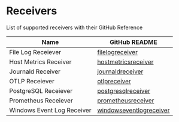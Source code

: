 # Receivers

List of supported receivers with their GitHub Reference


| Name                                    | GitHub README                                                                                                                                                      |
| --------------------------------------- | ------------------------------------------------------------------------------------------------------------------------------------------------------------------ |
| File Log Receiever                      | [filelogreceiver](https://github.com/open-telemetry/opentelemetry-collector-contrib/blob/v0.128.0/receiver/filelogreceiver/README.md)                              |
| Host Metrics Receiver                   | [hostmetricsreceiver](https://github.com/open-telemetry/opentelemetry-collector-contrib/blob/v0.128.0/receiver/hostmetricsreceiver/README.md)                      |
| Journald Receiver                       | [journaldreceiver](https://github.com/open-telemetry/opentelemetry-collector-contrib/blob/v0.128.0/receiver/journaldreceiver/README.md)                            |
| OTLP Receiever                          | [otlpreceiver](https://github.com/open-telemetry/opentelemetry-collector/blob/v0.128.0/receiver/otlpreceiver/README.md)                                                |
| PostgreSQL Receiever                    | [postgresqlreceiver](https://github.com/open-telemetry/opentelemetry-collector-contrib/blob/v0.128.0/receiver/postgresqlreceiver/README.md)                                    |
| Prometheus Receiever                    | [prometheusreceiver](https://github.com/open-telemetry/opentelemetry-collector-contrib/blob/v0.128.0/receiver/prometheusreceiver/README.md)                        |
| Windows Event Log Receiver              | [windowseventlogreceiver](https://github.com/open-telemetry/opentelemetry-collector-contrib/blob/v0.128.0/receiver/windowseventlogreceiver/README.md)              |
